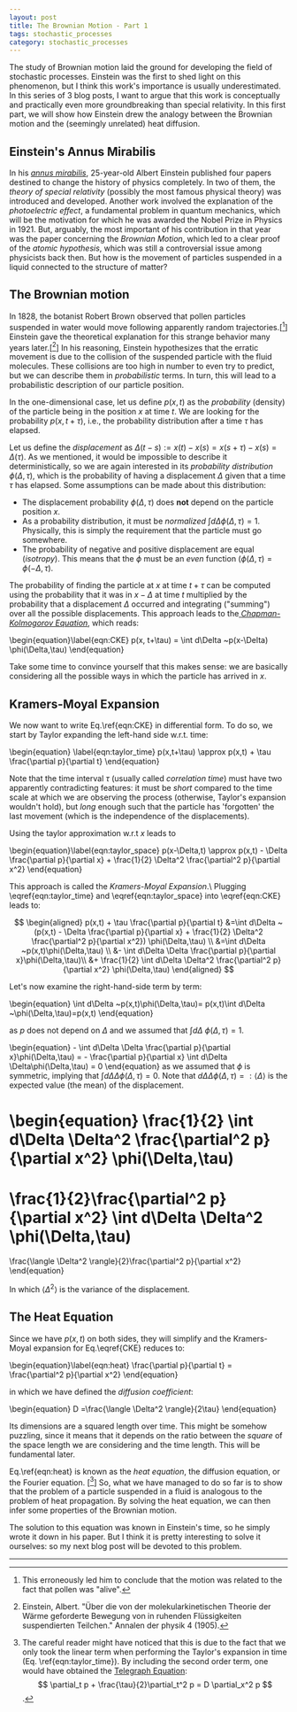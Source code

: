 ```yaml
---
layout: post
title: The Brownian Motion - Part 1
tags: stochastic_processes
category: stochastic_processes
---
```


The study of Brownian motion laid the ground for developing the field of stochastic processes. 
Einstein was the first to shed light on this phenomenon, but I think this work's importance is usually underestimated. 
In this series of 3 blog posts, I want to argue that this work is conceptually and practically even more groundbreaking than special relativity. 
In this first part, we will show how Einstein drew the analogy between the Brownian motion and the (seemingly unrelated) heat diffusion.


## Einstein's Annus Mirabilis


In his [_annus mirabilis_](https://en.wikipedia.org/wiki/Annus_mirabilis_papers), 25-year-old Albert Einstein published four papers destined to change the history of physics completely. 
In two of them, the _theory of special relativity_ (possibly the most famous physical theory) was introduced and developed. 
Another work involved the explanation of the _photoelectric effect_, a fundamental problem in quantum mechanics, which will be the motivation for which he was awarded the Nobel Prize in Physics  in 1921.
But, arguably, the most important of his contribution in that year was the paper concerning the *Brownian Motion*, which led to a clear proof of the _atomic hypothesis_, which was still a controversial issue among physicists back then.
But how is the movement of particles suspended in a liquid connected to the structure of matter? 


## The Brownian motion

In 1828, the botanist Robert Brown observed that pollen particles suspended in water would move following apparently random trajectories.[[^1]]
Einstein gave the theoretical explanation for this strange behavior many years later.[[^2]] 
In his reasoning, Einstein hypothesizes that the erratic movement is due to the collision of the suspended particle with the fluid molecules.
These collisions are too high in number to even try to predict, but we can describe them in _probabilistic_ terms. 
In turn, this will lead to a probabilistic description of our particle position. 

In the one-dimensional case, let us define $p(x,t)$ as the _probability_ (density) of the particle being in the position $x$ at time $t$.
We are looking for the probability $p(x, t + \tau)$, i.e., the probability distribution after a time $\tau$ has elapsed.

Let us define the *displacement* as $\Delta(t-s) := x(t) - x(s) = x(s+\tau) - x(s) = \Delta(\tau)$.
As we mentioned, it would be impossible to describe it deterministically, so we are again interested in its _probability distribution_ $\phi(\Delta, \tau)$, which is the probability of having a displacement $\Delta$ given that a time $\tau$ has elapsed.
Some assumptions can be made about this distribution:

* The displacement probability $\phi(\Delta, \tau)$ does **not** depend on the particle position $x$.
* As a probability distribution, it must be _normalized_ $\int d\Delta \phi(\Delta,\tau)=1$. Physically, this is simply the requirement that the particle must go somewhere.
* The probability of negative and positive displacement are equal (_isotropy_). This means that the $\phi$ must be an _even_ function $(\phi(\Delta,\tau) = \phi(-\Delta,\tau)$.


The probability of finding the particle at $x$ at time $t+\tau$ can be computed using the probability that it was in $x-\Delta$ at time $t$ multiplied by the probability that a displacement $\Delta$ occurred and integrating ("summing") over all the possible displacements.
This approach leads to the[ _Chapman-Kolmogorov Equation_](https://en.wikipedia.org/wiki/Chapman%E2%80%93Kolmogorov_equation), which reads:

\begin{equation}\label{eqn:CKE}
    p(x, t+\tau) = \int d\Delta ~p(x-\Delta) \phi(\Delta,\tau)
\end{equation}

Take some time to convince yourself that  this makes sense: we are basically considering all the possible ways in which the particle has arrived in $x$.

## Kramers-Moyal Expansion

We now want to write Eq.\ref{eqn:CKE} in differential form. 
To do so, we start by Taylor expanding the left-hand side w.r.t. time:

\begin{equation}
    \label{eqn:taylor_time}
    p(x,t+\tau) \approx p(x,t) + \tau \frac{\partial p}{\partial t}
\end{equation}

Note that the time interval $\tau$ (usually called *correlation time*) must have two apparently contradicting features: it must be *short* compared to the time scale at which we are observing the process (otherwise, Taylor's expansion wouldn't hold), but *long* enough such that the particle has 'forgotten' the last movement (which is the independence of the displacements). 

Using the taylor approximation w.r.t $x$ leads to

\begin{equation}\label{eqn:taylor_space}
    p(x-\Delta,t) \approx 
    p(x,t) - \Delta \frac{\partial p}{\partial x} + \frac{1}{2} \Delta^2 \frac{\partial^2 p}{\partial x^2}
\end{equation}

This approach is called the _Kramers-Moyal Expansion_.\\
Plugging \eqref{eqn:taylor_time} and \eqref{eqn:taylor_space} into \eqref{eqn:CKE} leads to:


$$
\begin{aligned}
p(x,t) + \tau \frac{\partial p}{\partial t} 
&=\int d\Delta ~(p(x,t) - \Delta \frac{\partial p}{\partial x} + \frac{1}{2} \Delta^2 \frac{\partial^2 p}{\partial x^2}) \phi(\Delta,\tau) \\
&=\int d\Delta ~p(x,t)\phi(\Delta,\tau) \\
&- \int d\Delta \Delta \frac{\partial p}{\partial x}\phi(\Delta,\tau)\\ 
&+ \frac{1}{2} \int d\Delta \Delta^2 \frac{\partial^2 p}{\partial x^2} \phi(\Delta,\tau)
\end{aligned}
$$

Let's now examine the right-hand-side term by term:

\begin{equation}
    \int d\Delta ~p(x,t)\phi(\Delta,\tau)=
    p(x,t)\int d\Delta ~\phi(\Delta,\tau)=p(x,t)
\end{equation}

as $p$ does not depend on $\Delta$ and we assumed that $\int d\Delta ~\phi(\Delta,\tau)=1$.

\begin{equation}
    - \int d\Delta \Delta \frac{\partial p}{\partial x}\phi(\Delta,\tau)
    =
    -  \frac{\partial p}{\partial x} \int d\Delta \Delta\phi(\Delta,\tau) = 0
\end{equation}
as we assumed that $\phi$ is symmetric, implying that $\int d\Delta \Delta\phi(\Delta,\tau)=0$.
Note that $d\Delta \Delta\phi(\Delta,\tau) =: \langle\Delta \rangle$ is the expected value (the mean) of the displacement.

\begin{equation}
\frac{1}{2} \int d\Delta \Delta^2 \frac{\partial^2 p}{\partial x^2} \phi(\Delta,\tau)
=
\frac{1}{2}\frac{\partial^2 p}{\partial x^2} \int d\Delta \Delta^2 \phi(\Delta,\tau) 
= 
\frac{\langle \Delta^2 \rangle}{2}\frac{\partial^2 p}{\partial x^2}
\end{equation}

In which $\langle \Delta^2 \rangle$ is the variance of the displacement.

## The Heat Equation

Since we have $p(x,t)$ on both sides, they will simplify and the Kramers-Moyal expansion for Eq.\eqref{CKE} reduces to:

\begin{equation}\label{eqn:heat}
    \frac{\partial p}{\partial t} = \frac{\partial^2 p}{\partial x^2}
\end{equation}

in which we have defined the _diffusion coefficient_:

\begin{equation}
   D =\frac{\langle \Delta^2 \rangle}{2\tau}
\end{equation}

Its dimensions are a squared length over time. 
This might be somehow puzzling, since it means that it depends on the ratio between the _square_ of the space length we are considering and the time length. 
This will be fundamental later.

Eq.\ref{eqn:heat} is known as  the _heat equation_, the diffusion equation, or the Fourier equation. [[^3]] 
So, what we have managed to do so far is to show that the problem of a particle suspended in a fluid is analogous to the problem of heat propagation. By solving the heat equation, we can then infer some properties of the Brownian motion.

The solution to this equation was known in Einstein's time, so he simply wrote it down in his paper. But I think it is pretty interesting to solve it ourselves: so my next blog post will be devoted to this problem.


----------------------------------------

[^1]: This erroneously led him to conclude that the motion was related to the fact that pollen was "alive".

[^2]: Einstein, Albert. "Über die von der molekularkinetischen Theorie der Wärme geforderte Bewegung von in ruhenden Flüssigkeiten suspendierten Teilchen." Annalen der physik 4 (1905).

[^3]: The careful reader might have noticed that this is due to the fact that we only took the linear term when performing the Taylor's expansion in time (Eq. \ref{eqn:taylor_time}). By including the second order term, one would have obtained the [Telegraph Equation](https://en.wikipedia.org/wiki/Telegrapher%27s_equations): $$ \partial_t p + \frac{\tau}{2}\partial_t^2 p = D \partial_x^2 p $$.